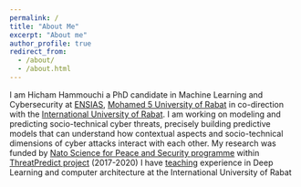 ```yaml
---
permalink: /
title: "About Me"
excerpt: "About me"
author_profile: true
redirect_from: 
  - /about/
  - /about.html
---
```


I am Hicham Hammouchi a PhD candidate in Machine Learning and Cybersecurity at [ENSIAS](http://ensias.um5.ac.ma/), [Mohamed 5 University of Rabat](http://www.um5.ac.ma/um5/) in co-direction with the [International University of Rabat](https://www.uir.ac.ma/). I am working on  modeling and predicting socio-technical cyber threats, precisely building predictive models that can understand how contextual aspects and socio-technical dimensions of cyber attacks interact with each other. My research was funded by [Nato Science for Peace and Security programme](https://www.nato.int/cps/en/natolive/78209.htm) within [ThreatPredict project](https://threatpredict.inria.fr/) (2017-2020)
I have [teaching](teaching) experience in Deep Learning and computer architecture at the International University of Rabat
